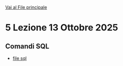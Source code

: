 [Vai al File principale](../../Readme.md)

# 5 Lezione 13 Ottobre 2025

## Comandi SQL

- [file sql](SQL/file.sql)
